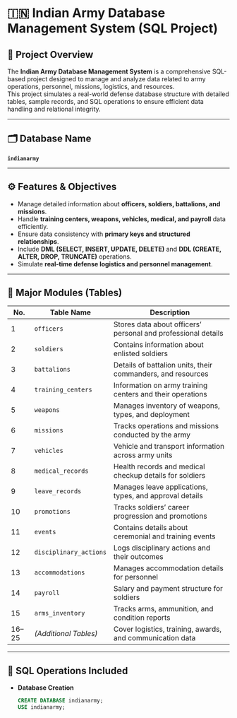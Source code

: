 # 🇮🇳 Indian Army Database Management System (SQL Project)

## 📘 Project Overview
The **Indian Army Database Management System** is a comprehensive SQL-based project designed to manage and analyze data related to army operations, personnel, missions, logistics, and resources.  
This project simulates a real-world defense database structure with detailed tables, sample records, and SQL operations to ensure efficient data handling and relational integrity.

---

## 🗂️ Database Name
**`indianarmy`**

---

## ⚙️ Features & Objectives

- Manage detailed information about **officers, soldiers, battalions, and missions**.
- Handle **training centers, weapons, vehicles, medical, and payroll** data efficiently.
- Ensure data consistency with **primary keys and structured relationships**.
- Include **DML (SELECT, INSERT, UPDATE, DELETE)** and **DDL (CREATE, ALTER, DROP, TRUNCATE)** operations.
- Simulate **real-time defense logistics and personnel management**.

---

## 🧩 Major Modules (Tables)

| No. | Table Name | Description |
|-----|-------------|--------------|
| 1 | `officers` | Stores data about officers’ personal and professional details |
| 2 | `soldiers` | Contains information about enlisted soldiers |
| 3 | `battalions` | Details of battalion units, their commanders, and resources |
| 4 | `training_centers` | Information on army training centers and their operations |
| 5 | `weapons` | Manages inventory of weapons, types, and deployment |
| 6 | `missions` | Tracks operations and missions conducted by the army |
| 7 | `vehicles` | Vehicle and transport information across army units |
| 8 | `medical_records` | Health records and medical checkup details for soldiers |
| 9 | `leave_records` | Manages leave applications, types, and approval details |
| 10 | `promotions` | Tracks soldiers’ career progression and promotions |
| 11 | `events` | Contains details about ceremonial and training events |
| 12 | `disciplinary_actions` | Logs disciplinary actions and their outcomes |
| 13 | `accommodations` | Manages accommodation details for personnel |
| 14 | `payroll` | Salary and payment structure for soldiers |
| 15 | `arms_inventory` | Tracks arms, ammunition, and condition reports |
| 16–25 | *(Additional Tables)* | Cover logistics, training, awards, and communication data |

---

## 💾 SQL Operations Included

- **Database Creation**
  ```sql
  CREATE DATABASE indianarmy;
  USE indianarmy;
